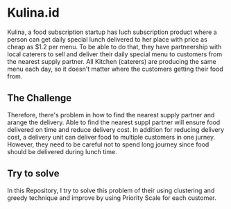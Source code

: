 # Kulina.id

Kulina, a food subscription startup has luch subscription product where a person can get daily special lunch delivered to her place with price as cheap as $1.2 per menu. To be able to do that, they have partneership with local caterers to sell and deliver their daily special menu to customers from the nearest supply partner. All Kitchen (caterers) are producing the same menu each day, so it doesn't matter where the customers getting their food from.

## The Challenge

Therefore, there's problem in how to find the nearest supply partner and arange the delivery. Able to find the nearest suppl partner will ensure food delivered on time and reduce delivery cost. In addition for reducing delivery cost, a delivery unit can deliver food to multiple customers in one jurney. However, they need to be careful not to spend long journey since food should be delivered during lunch time.

## Try to solve

In this Repository, I try to solve this problem of their using clustering and greedy technique and improve by using Priority Scale for each customer.
